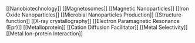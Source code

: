 [[Nanobiotechnology]]
[[Magnetosomes]]
[[Magnetic Nanoparticles]]
[[Iron Oxide Nanoparticles]]
[[Microbial Nanoparticles Production]]
[[Structure-function]]
[[X-ray crystallography]]
[[Electron Paramagnetic Resonance (Epr)]]
[[Metalloprotein]]
[[Cation Diffusion Facilitator]]
[[Metal Selectivity]]
[[Metal Ion-protein Interaction]]
